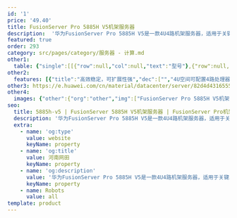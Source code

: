 ```yaml
---
id: '1'
price: '49.40'
title: FusionServer Pro 5885H V5机架服务器
description:  '华为FusionServer Pro 5885H V5是一款4U4路机架服务器，适用于关键业务的高可靠高性能要求，以及虚拟化、高性能计算(HPC)、数据库等计算密集型业务需求。5885H V5在4U空间里可配置4路处理器、48条DDR4内存及最多25*2.5”的本地存储资源（可配置8个NVMe SSD）。集成DEMT智能功耗管理、FDM智能故障管理等专利技术，可选配华为FusionDirector全生命周期管理软件，能够有效降低运营成本、提升投资回报。'
featured: true
order: 293
category: src/pages/category/服务器 - 计算.md
other1: 
  table: {"single":[[{"row":null,"col":null,"text":"型号"},{"row":null,"col":null,"text":"FusionServer Pro 5885H V5"}],[{"row":null,"col":null,"text":"形态"},{"row":null,"col":null,"text":"4U机架服务器"}],[{"row":null,"col":null,"text":"处理器"},{"row":null,"col":null,"text":"2/4个第一代英特尔®至强®可扩展处理5100/6100/8100系列，最高205W\n2/4个第二代英特尔®至强®可扩展处理5200/6200/8200系列，最高205W"}],[{"row":null,"col":null,"text":"内存"},{"row":null,"col":null,"text":"48个DDR4内存插槽，最高2933MT/s；最多24个英特尔®傲腾™持久内存100系列，最高2666MT/s"}],[{"row":null,"col":null,"text":"本地存储"},{"row":null,"col":null,"text":"支持多种硬盘配置，硬盘支持热插拔：\n• 可配置8个前置的2.5英寸SAS/SATA硬盘\n• 可配置24个前置的2.5英寸SAS/SATA硬盘\n• 可配置25个前置的2.5英寸SAS/SATA硬盘\n• 可配置16个前置的2.5英寸SAS/SATA硬盘和8个前置的2.5英寸NVMe SSD硬盘\n• 可配置24个前置的2.5英寸NVMe SSD硬盘\n\n支持Flash存储：\n• 双M.2 SSD "}],[{"row":null,"col":null,"text":"RAID支持"},{"row":null,"col":null,"text":"可选配支持RAID0、1、5、50、6、60等，支持Cache超级电容保护，提供RAID级别迁移、磁盘漫游、自诊断、Web远程设置等功能"}],[{"row":null,"col":null,"text":"板载网络"},{"row":null,"col":null,"text":"2个10GE接口与2个GE接口"}],[{"row":null,"col":null,"text":"PCIe扩展"},{"row":null,"col":null,"text":"• 最多15个PCIe 3.0扩展槽位\n• 支持2个双宽全高全长GPU卡（PCIe 3.0 x16）或4个全高半长GPU卡（PCIe 3.0 x16）"}],[{"row":null,"col":null,"text":"风扇"},{"row":null,"col":null,"text":"5个热拔插风扇，支持N+1冗余"}],[{"row":null,"col":null,"text":"电源"},{"row":null,"col":null,"text":"可配置4个冗余热插拔电源，支持2+2冗余，可选配的电源模块如下：\n• 1500W AC白金电源\n• 900W AC电源\n• 1200W DC电源"}],[{"row":null,"col":null,"text":"管理"},{"row":null,"col":null,"text":"• 华为iBMC芯片集成1个专用管理GE网口，提供全面的故障诊断、自动化运维、硬件安全加固等管理特性\n• iBMC支持Redﬁsh、SNMP、IPMI2.0等标准接口；提供基于HTML5/VNC KVM的远程管理界面；支持免CD部署和Agentless特性简化管理复杂度\n• 可选配华为FusionDirector管理软件，提供无状态计算、OS批量部署、固件自动升级等高级管理特性，实现全生命周期智能化、自动化管理"}],[{"row":null,"col":null,"text":"工作温度"},{"row":null,"col":null,"text":"5ºC - 45ºC（符合ASHRAE A3和A4标准）"}],[{"row":null,"col":null,"text":"产品认证"},{"row":null,"col":null,"text":"CE、UL、FCC、CCC、RoHS等"}],[{"row":null,"col":null,"text":"安装套件"},{"row":null,"col":null,"text":"L型滑道、可伸缩滑道、抱轨"}],[{"row":null,"col":null,"text":"尺寸(高x宽x深)"},{"row":null,"col":null,"text":"机箱尺寸：175 mm×447 mm×790 mm"}]]}
other2:
  features: [{"title":"高效稳定，可扩展性强","dec":["","4U空间可配置4路处理器；支持48条DDR4内存；支持最大25*2.5\"本地硬盘配置；支持15个PCIe扩展槽位；支持2*GE+2*10GE的板载网络，满足98%应用场景的网络需求。",""]},{"title":"智慧节能，优化能效","dec":["","智能功耗管理技术，采用部件休眠、PID节能调速、电源主备供电等多维度节能措施，节省整机功耗高达15%；采用80PLUS®白金高能效电源模块，高达94%的能效转换率，并通过中国节能环保产品认证。",""]},{"title":"智能管理，开放集成","dec":["","全生命周期智能运维，FDM深度故障诊断技术，核心部件故障诊断准确率达93%；板载网卡满足网络高IO业务所需，配置简洁；标准化开放接口及开发指南，易于第三方管理软件无缝集成。",""]}]
other3: https://e.huawei.com/cn/material/datacenter/server/82d4d43165554139ad1afc7831719d49
other4:
  images: {"other":{"org":"other","img":["FusionServer Pro 5885H V5机架服务器.webp"]}}
seo:
  title: 5885h-v5 | FusionServer 5885H V5机架服务器 | FusionServer Pro机架服务器 | FusionServer Pro智能服务器 | 服务器 - 计算 | 数据中心
  description: '华为FusionServer Pro 5885H V5是一款4U4路机架服务器，适用于关键业务的高可靠高性能要求，以及虚拟化、高性能计算(HPC)、数据库等计算密集型业务需求。5885H V5在4U空间里可配置4路处理器、48条DDR4内存及最多25*2.5”的本地存储资源（可配置8个NVMe SSD）。集成DEMT智能功耗管理、FDM智能故障管理等专利技术，可选配华为FusionDirector全生命周期管理软件，能够有效降低运营成本、提升投资回报。'
  extra:
    - name: 'og:type'
      value: website
      keyName: property
    - name: 'og:title'
      value: 河南网田
      keyName: property
    - name: 'og:description'
      value: '华为FusionServer Pro 5885H V5是一款4U4路机架服务器，适用于关键业务的高可靠高性能要求，以及虚拟化、高性能计算(HPC)、数据库等计算密集型业务需求。5885H V5在4U空间里可配置4路处理器、48条DDR4内存及最多25*2.5”的本地存储资源（可配置8个NVMe SSD）。集成DEMT智能功耗管理、FDM智能故障管理等专利技术，可选配华为FusionDirector全生命周期管理软件，能够有效降低运营成本、提升投资回报。'
      keyName: property
    - name: Robots
      value: all
template: product
---
```

